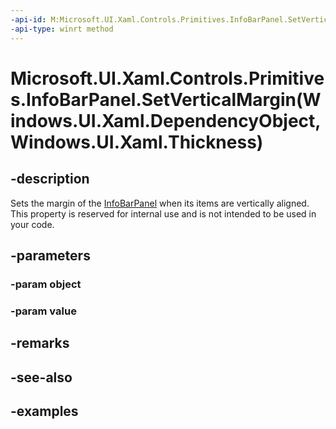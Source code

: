 ```yaml
---
-api-id: M:Microsoft.UI.Xaml.Controls.Primitives.InfoBarPanel.SetVerticalMargin(Windows.UI.Xaml.DependencyObject,Windows.UI.Xaml.Thickness)
-api-type: winrt method
---
```


# Microsoft.UI.Xaml.Controls.Primitives.InfoBarPanel.SetVerticalMargin(Windows.UI.Xaml.DependencyObject,Windows.UI.Xaml.Thickness)

<!--
public static void SetVerticalMargin (Windows.UI.Xaml.DependencyObject object, Windows.UI.Xaml.Thickness value);
-->


## -description
Sets the margin of the [InfoBarPanel](infobarpanel.md) when its items are vertically aligned. This property is reserved for internal use and is not intended to be used in your code.

## -parameters

### -param object

### -param value

## -remarks

## -see-also

## -examples


